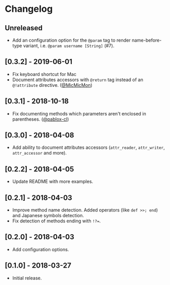 # Changelog

## Unreleased

- Add an configuration option for the `@param` tag to render name-before-type variant,
  i.e. `@param username [String]` (#7).

## [0.3.2] - 2019-06-01

- Fix keyboard shortcut for Mac
- Document attributes accessors with `@return` tag instead of an `@!attribute` directive.
  ([@MicMicMon](https://github.com/MicMicMon))

## [0.3.1] - 2018-10-18

- Fix documenting methods which parameters aren't enclosed in parentheses. ([@pablox-cl](https://github.com/pablox-cl))

## [0.3.0] - 2018-04-08

- Add ability to document attributes accessors (`attr_reader`, `attr_writer`,
  `attr_accessor` and more).

## [0.2.2] - 2018-04-05

- Update README with more examples.

## [0.2.1] - 2018-04-03

- Improve method name detection. Added operators (like `def >>; end`)
 and Japanese symbols detection.
- Fix detection of methods ending with `!?=`.

## [0.2.0] - 2018-04-03

- Add configuration options.

## [0.1.0] - 2018-03-27

- Initial release.
